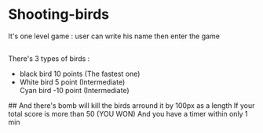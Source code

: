 # Shooting-birds
It's one level game : user can write his name then enter the game
##
There's 3 types of birds :
<ul>
  <li> black bird 10 points (The fastest one) </li>
  <li> White bird 5 point (Intermediate) </li>
Cyan bird -10 point (Intermediate)
</ul>
##
And there's bomb will kill the birds arround it by 100px as a length
If your total score is more than 50 (YOU WON)
And you have a timer within only 1 min
